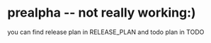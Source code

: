 prealpha -- not really working:)
======

you can find release plan in RELEASE_PLAN and todo plan in TODO
